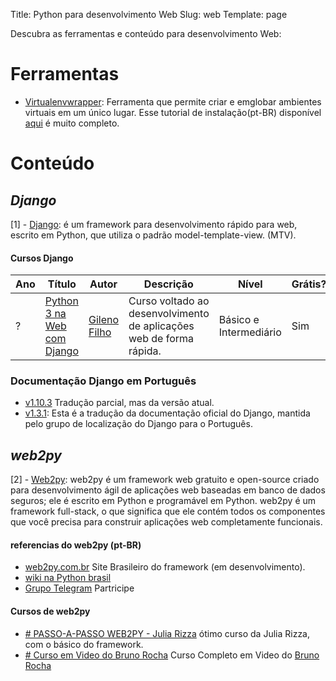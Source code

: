 Title: Python para desenvolvimento Web
Slug: web
Template: page

Descubra as ferramentas e conteúdo para desenvolvimento Web:

# Ferramentas

- [Virtualenvwrapper](https://virtualenvwrapper.readthedocs.io/en/latest/): Ferramenta que permite criar e emglobar ambientes virtuais em um único lugar. Esse tutorial de instalação(pt-BR) disponível [aqui](http://klauslaube.com.br/2015/07/23/virtualenvwrapper-o-basico-para-um-bom-ambiente-de-desenvolvimento-python.html) é muito completo.

# Conteúdo

## _Django_

[1] - [Django](https://www.djangoproject.com/): é um framework para desenvolvimento rápido para web, escrito em Python, que utiliza o padrão model-template-view. (MTV).

#### Cursos Django

| Ano    | Título | Autor | Descrição  | Nível     | Grátis? |
-------- | -------|-------|-------|-----------|---------|
?        | [Python 3 na Web com Django](https://www.udemy.com/python-3-na-web-com-django-basico-intermediario)  | [Gileno Filho](https://twitter.com/gilenofilho)       |  Curso voltado ao desenvolvimento de aplicações web de forma rápida.       |  Básico e  Intermediário    |  Sim       |

### Documentação Django em Português
- [v1.10.3](https://docs.djangoproject.com/pt-br/1.10/) Tradução parcial, mas da versão atual.
- [v1.3.1](http://waltercruz.github.io/django-l10n-portuguese/): Esta é a tradução da documentação oficial do Django, mantida pelo grupo de localização do Django para o Português.
 
## _web2py_
[2] - [Web2py](https://http://web2py.com/): web2py é um framework web gratuito e open-source criado para desenvolvimento ágil de aplicações web baseadas em banco de dados seguros; ele é escrito em Python e programável em Python. web2py é um framework full-stack, o que significa que ele contém todos os componentes que você precisa para construir aplicações web completamente funcionais.


#### referencias do web2py (pt-BR)

- [web2py.com.br](https://web2py.com.br/) Site Brasileiro do framework (em desenvolvimento).
- [wiki na Python brasil](https://wiki.python.org.br/web2py/) 
- [Grupo Telegram](https://t.me/web2pybrasil) Partricipe

#### Cursos de web2py

- [# PASSO-A-PASSO WEB2PY - Julia Rizza](https://juliarizza.wordpress.com/2015/08/03/passo-a-passo-web2py-1o-passo)  ótimo curso da Julia Rizza, com o básico do framework.
- [# Curso em Video do Bruno Rocha](https://www.youtube.com/playlist?list=PL5CWed0-MqAPLiMS5gJvWKZDBez-vcRuN) Curso Completo em Video do [Bruno Rocha](http://brunorocha.org/)
